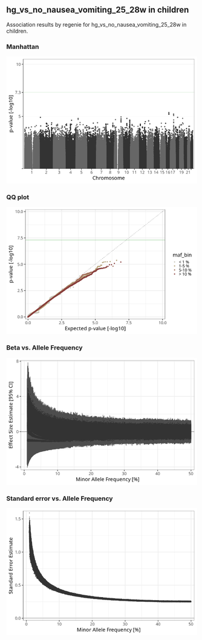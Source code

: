 ## hg_vs_no_nausea_vomiting_25_28w in children
Association results by regenie for hg_vs_no_nausea_vomiting_25_28w in children.
### Manhattan
![](figures/pop_children_pheno_hg_vs_no_nausea_vomiting_25_28w_mh.png)
### QQ plot
![](figures/pop_children_pheno_hg_vs_no_nausea_vomiting_25_28w_qq.png)
### Beta vs. Allele Frequency
![](figures/pop_children_pheno_hg_vs_no_nausea_vomiting_25_28w_beta_af.png)
### Standard error vs. Allele Frequency
![](figures/pop_children_pheno_hg_vs_no_nausea_vomiting_25_28w_se_af.png)
